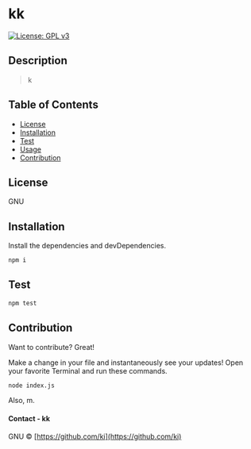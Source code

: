 # kk

  [![License: GPL v3](https://img.shields.io/badge/License-GPLv3-blue.svg)](https://www.gnu.org/licenses/gpl-3.0)

  ## Description 

  > k
  

  ## Table of Contents
  * [License](#license)
  * [Installation](#installation)
  * [Test](#Test)  
  * [Usage](#usage)
  * [Contribution](#contribution)

## License

GNU
## Installation
  Install the dependencies and devDependencies.
  
  ```sh
  npm i
  ```
  
## Test
  ```sh
  npm test
  ```
  

  
  ## Contribution
  
  Want to contribute? Great!
  
  Make a change in your file and instantaneously see your updates!
  Open your favorite Terminal and run these commands.
  
  ```sh
  node index.js
  ```
  
  Also, m.
  
#### Contact - **kk**

GNU © [https://github.com/ki](https://github.com/ki)
